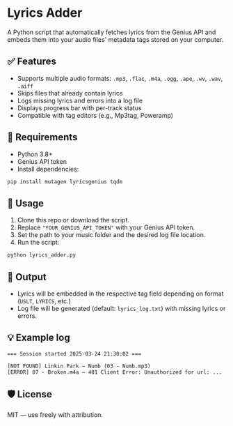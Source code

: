 # Lyrics Adder

A Python script that automatically fetches lyrics from the Genius API and embeds them into your audio files' metadata tags stored on your computer.

## ✅ Features

- Supports multiple audio formats: `.mp3`, `.flac`, `.m4a`, `.ogg`, `.ape`, `.wv`, `.wav`, `.aiff`
- Skips files that already contain lyrics
- Logs missing lyrics and errors into a log file
- Displays progress bar with per-track status
- Compatible with tag editors (e.g., Mp3tag, Poweramp)

## 🚀 Requirements

- Python 3.8+
- Genius API token
- Install dependencies:

```bash
pip install mutagen lyricsgenius tqdm
```

## 🔧 Usage

1. Clone this repo or download the script.
2. Replace `"YOUR_GENIUS_API_TOKEN"` with your Genius API token.
3. Set the path to your music folder and the desired log file location.
4. Run the script:

```bash
python lyrics_adder.py
```

## 📁 Output

- Lyrics will be embedded in the respective tag field depending on format (`USLT`, `LYRICS`, etc.)
- Log file will be generated (default: `lyrics_log.txt`) with missing lyrics or errors.

## 💡 Example log

```
=== Session started 2025-03-24 21:30:02 ===

[NOT FOUND] Linkin Park – Numb (03 - Numb.mp3)
[ERROR] 07 - Broken.m4a — 401 Client Error: Unauthorized for url: ...
```

## 🛡 License

MIT — use freely with attribution.
